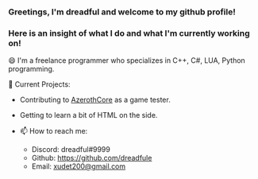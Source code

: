 ### Greetings, I'm dreadful and welcome to my github profile!

### Here is an insight of what I do and what I'm currently working on!

😄 I'm a freelance programmer who specializes in C++, C#, LUA, Python programming.

💬 Current Projects:
- Contributing to [AzerothCore](https://github.com/azerothcore) as a game tester.
- Getting to learn a bit of HTML on the side.

- 📫 How to reach me:
    - Discord: dreadful#9999
    - Github: https://github.com/dreadfule
    - Email: xudet200@gmail.com

<!--
**dreadfule/dreadfule** is a ✨ _special_ ✨ repository because its `README.md` (this file) appears on your GitHub profile.

Here are some ideas to get you started:

- 🔭 I’m currently working on ...
- 🌱 I’m currently learning ...
- 👯 I’m looking to collaborate on ...
- 🤔 I’m looking for help with ...
- 💬 Ask me about ...
- 📫 How to reach me: ...
- 😄 Pronouns: ...
- ⚡ Fun fact: ...
-->
